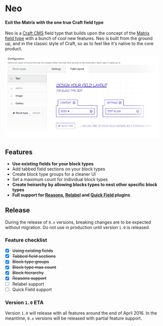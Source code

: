# Neo
#### Exit the Matrix with the one true Craft field type

Neo is a [Craft CMS](https://craftcms.com) field type that builds upon the concept of the [Matrix field type](https://craftcms.com/features/matrix) with a bunch of cool new features. Neo is built from the ground up, and in the classic style of Craft, so as to feel like it's native to the core product.

![Configurator screenshot](demo/configurator-screenshot.png)

## Features

- **Use existing fields for your block types**
- Add tabbed field sections on your block types
- Create block type groups for a cleaner UI
- Set a maximum count for individual block types
- **Create heirarchy by allowing blocks types to nest other specific block types**
- **Full support for [Reasons](https://github.com/mmikkel/Reasons-Craft), [Relabel](https://github.com/benjamminf/craft-relabel) and [Quick Field](https://github.com/benjamminf/craft-quick-field) plugins**

## Release

During the release of `0.x` versions, breaking changes are to be expected without migration. Do not use in production until version `1.0` is released.

### Feature checklist

- [x] ~~Using existing fields~~
- [x] ~~Tabbed field sections~~
- [x] ~~Block type groups~~
- [x] ~~Block type max count~~
- [x] ~~Block hierarchy~~
- [x] ~~Reasons support~~
- [ ] Relabel support
- [ ] Quick Field support

### Version `1.0` ETA

Version `1.0` will release with all features around the end of April 2016. In the meantime, `0.x` versions will be released with partial feature support.
